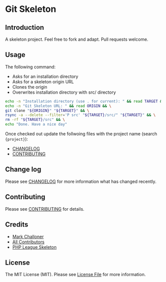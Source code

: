 # Git Skeleton

## Introduction

A skeleton project. Feel free to fork and adapt. Pull requests welcome.

## Usage

The following command:

- Asks for an installation directory
- Asks for a skeleton origin URL
- Clones the origin
- Overwrites installation directory with src/ directory

``` bash
echo -n "Installation directory (use . for current): " && read TARGET && \
echo -n "Git Skeleton URL: " && read ORIGIN && \
git clone "${ORIGIN}" "${TARGET}" && \
rsync -a --delete --filter='P src' "${TARGET}/src/" "${TARGET}" && \
rm -rf "${TARGET}/src" && \
echo "Done. Have a nice day"

```

Once checked out update the follwoing files with the project name (search `{project}`):

- [CHANGELOG](src/CHANGELOG.md)
- [CONTRIBUTING](src/CONTRIBUTING.md)

## Change log

Please see [CHANGELOG](CHANGELOG.md) for more information what has changed recently.

## Contributing

Please see [CONTRIBUTING](CONTRIBUTING.md) for details.

## Credits

- [Mark Challoner][link-author]
- [All Contributors][link-contributors]
- [PHP League Skeleton][link-phpleague]

## License

The MIT License (MIT). Please see [License File](LICENSE.md) for more information.

[link-author]: https://github.com/markchalloner
[link-contributors]: ../../contributors
[link-phpleague]:  https://github.com/thephpleague/skeleton

